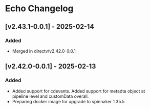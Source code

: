 # Echo Changelog

## [v2.43.1-0.0.1] - 2025-02-14
### Added
- Merged in directv/v2.42.0-0.0.1

## [v2.42.0-0.0.1] - 2025-02-13
### Added
- Added support for cdevents. Added support for metadta object at pipeline level and customData overall.
- Preparing docker image for upgrade to spinnaker 1.35.5
